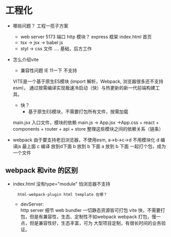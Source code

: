 # 工程化

- 哪些问题？ 工程一揽子方案
    - web server 5173 端口 http 模块？ express 框架
        index.html 首页
    - tsx -> jsx -> babel js
    - styl -> css 文件
    ....
    基础，后方工作
    
- 怎么介绍vite
    - 兼容性问题
        IE 11一下 不支持
     <script type="module" src="/src/main.js"></script>
    VITE是一个基于原生ES模块 (import 解析，Webpack, 浏览器很多还不支持esm)，
    通过按需编译实现极速冷启动（快）与热更新的新一代前端构建工具。

    - 快？
        - 基于原生ES模块，不需要打包所有文件，按需加载

    main.jsx 入口文件，模块的依赖
    main.js -> App.jsx ->App.css + react + components + router + api + store
    整理这些模块之间的依赖关系（链条）

- webpack
    由于要支持老旧浏览器，不使用esm,
    a->b->c->d
    不用模块化
    d 编译js 最上面
    c 编译 放到d下面
    b 放到 b 下面
    a 放到 b 下面
    一起打个包，成为一个文件

## webpack 和vite 的区别
- index.html 没有type="module" 怕浏览器不支持

        html-webpack-plugin html template 在哪？
    - devServer:    
        http server 细节
    web bundler 一切静态资源皆可打包
    vite 快，不需要打包，但是有兼容性，生态、定制性不如webpack
    webpack 打包，慢一点，但是兼容性好，生态丰富，可为
    大型项目定制，有很长时间的业务验证。